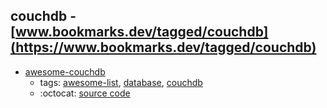 couchdb - [www.bookmarks.dev/tagged/couchdb](https://www.bookmarks.dev/tagged/couchdb)
---
* [awesome-couchdb](https://github.com/quangv/awesome-couchdb#readme)
    * tags: [awesome-list](../tagged/awesome-list.md), [database](../tagged/database.md), [couchdb](../tagged/couchdb.md)
    * :octocat: [source code](https://github.com/quangv/awesome-couchdb#readme)
